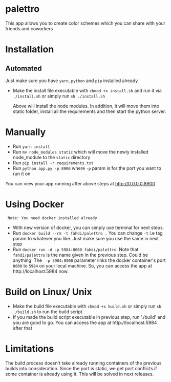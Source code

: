 # palettro

This app allows you to create color schemes which you can share with your friends and coworkers

# Installation

## Automated 

Just make sure you have `yarn`, `python` and `pip` installed already

- Make the install file executable with `chmod +x install.sh` and run it via `./install.sh` or simply run `sh ./install.sh` 

	Above will install the node modules. In addition, it will move them into static folder, install all the requirements and then start the python server.

# Manually

- Run `yarn install` 
- Run `mv node_modules static` which will move the newly installed node_module to the `static` directory
- Run `pip install -r requirements.txt`
- Run `python app.py -p 8900` where `-p` param is for the port you want to run it on

You can view your app running after above steps at http://0.0.0.0:8900

# Using Docker 

	 Note: You need docker installed already

- With new version of docker, you can simply use terminal for next steps.
- Run `docker build --rm -t fahdi/palettro .` You can change `-t` i.e tag param to whatever you like. Just make sure you use the same in next step
- Run `docker run -d -p 5984:8000 fahdi/palettro`. Note that `fahdi/palettro` is the name given in the previous step. Could be anything. The ` -p 5984:8000` parameter links the docker container's port `8000` to `5984` on your local machine. So, you can access the app at http://localhost:5984 now. 

# Build on Linux/ Unix

- Make the build file executable with `chmod +x build.sh` or simply run `sh ./build.sh` to run the build script
- If you made the build script executable in previous step, run './build' and you are good to go. You can access the app at http://localhost:5984 after that

# Limitations 

The build process doesn't take already running containers of the previous builds into consideration. Since the port is static, we get port conflicts if some container is already using it. This will be solved in next releases. 



